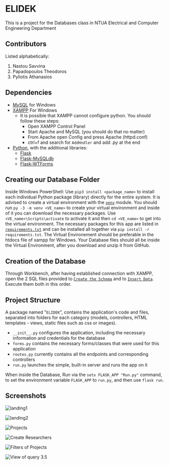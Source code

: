 # ELIDEK

This is a project for the Databases class in NTUA Electrical and Computer Engineering Department 

## Contributors
Listed alphabetically:
1. Nastou Savvina
1. Papadopoulos Theodoros
1. Pyliotis Athanasios

## Dependencies

 - [MySQL](https://dev.mysql.com/downloads/workbench/) for Windows
 - [XAMPP](https://www.apachefriends.org/download.html) For Windows
    - It is possible that XAMPP cannot configure python. You should follow these steps:
      - Open XAMPP Control Panel
      - Start Apache and MySQL (you should do that no matter)
      - From Apache open Config and press Apache (httpd.conf)
      - ctrl+f and search for `AddHndler` and add .py at the end
 - [Python](https://www.python.org/downloads/), with the additional libraries:
    - [Flask](https://flask.palletsprojects.com/en/2.0.x/)
    - [Flask-MySQLdb](https://flask-mysqldb.readthedocs.io/en/latest/)
    - [Flask-WTForms](https://flask-wtf.readthedocs.io/en/1.0.x/)

## Creating our Database Folder

Inside Windows PowerShell: Use `pip3 install <package_name>` to install each individual Python package (library) directly for the entire system. It is advised to create a virtual environment with the [`venv`](https://docs.python.org/3/library/venv.html) module. You should run `py -3 -m venv <VE_name>` to create your virtual environment and inside of it you can download the necessary packages. Use `<VE_name>\Scripts\activate` to activate it and then `cd <VE_name>` to get into the virtual environment. The necessary packages for this app are listed in [`requirements.txt`](https://github.com/Athan-P/Databases-Project/blob/main/requirements.txt) and can be installed all together via `pip install -r requirements.txt`. The Virtual Environement should be preferable in the htdocs file of xampp for Windows. Your Database files should all be inside the Virtual Environment, after you download and unzip it from GitHub.

## Creation of the Database

Through Workbench, after having established connection with XAMPP, open the 2 SQL files provided to [`Create the Schema`](https://github.com/Athan-P/Databases-Project/blob/main/schemaright.sql) and to [`Insert Data`](https://github.com/Athan-P/Databases-Project/blob/main/insert.sql). Execute them both in this order.

## Project Structure

A package named "`ELIDEK`", contains the application's code and files, separated into folders for each category (models, controllers, HTML templates - views, static files such as css or images).

 - `__init__.py` configures the application, including the necessary information and credentials for the database
 - `forms.py` contains the necessary forms/classes that were used for this application
 - `routes.py` currently contains all the endpoints and corresponding controllers
 - `run.py` launches the simple, built-in server and runs the app on it

When inside the Database, Run via the `setx FLASK_APP "Run.py"` command, to set the environment variable `FLASK_APP` to `run.py`, and then use `flask run`.

## Screenshots

![landing1](https://user-images.githubusercontent.com/59802631/172061833-fb437523-4930-4da7-bfa3-39b420d663ee.png)

![landing2](https://user-images.githubusercontent.com/59802631/172061870-73f3ad21-b39d-4d37-9421-3876a3a3707e.png)

![Projects](https://user-images.githubusercontent.com/59802631/172061906-b70cf51e-c8f4-4d34-8d5a-11363ade6498.png)

![Create Researchers](https://user-images.githubusercontent.com/59802631/172061936-c5dab42e-6c6e-45cf-9dbc-1710106a68f8.png)

![Filters of Projects](https://user-images.githubusercontent.com/59802631/172061963-f533dbf9-f673-43b0-9f68-009e87de3857.png)

![View of query 3.5](https://user-images.githubusercontent.com/59802631/172061990-9fa4dc0b-e203-4b5d-8c8a-8bfb6d954cf4.png)
